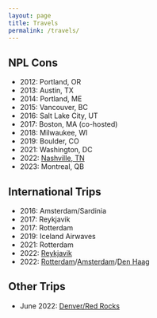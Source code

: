 ```yaml
---
layout: page
title: Travels
permalink: /travels/
---
```


## NPL Cons

- 2012: Portland, OR
- 2013: Austin, TX
- 2014: Portland, ME
- 2015: Vancouver, BC
- 2016: Salt Lake City, UT
- 2017: Boston, MA (co-hosted)
- 2018: Milwaukee, WI
- 2019: Boulder, CO
- 2021: Washington, DC
- 2022: [Nashville, TN](/2022/07/25/asheville-to-nashville/)
- 2023: Montreal, QB

## International Trips

- 2016: Amsterdam/Sardinia
- 2017: Reykjavik
- 2017: Rotterdam
- 2019: Iceland Airwaves
- 2021: Rotterdam
- 2022: [Reykjavik](/2022/03/20/Iceland-2022/)
- 2022: [Rotterdam](/2022/10/14/Rotterdam/)/[Amsterdam](/2022/10/15/Amsterdam/)/[Den Haag](/2022/10/16/Den-Haag/)

## Other Trips
- June 2022: [Denver/Red Rocks](/2022/06/01/red-rocks/)